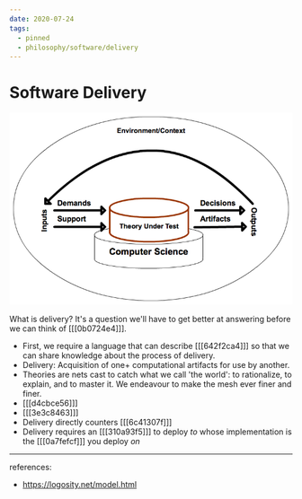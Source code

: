 ```yaml
---
date: 2020-07-24
tags:
  - pinned
  - philosophy/software/delivery
---
```


# Software Delivery

![Delivery System](./static/delivery-system.png)

What is delivery?
It's a question we'll have to get better at answering before we can think of [[[0b0724e4]]].

- First, we require a language that can describe [[[642f2ca4]]] so that we can share knowledge about the process of delivery.
- Delivery: Acquisition of one+ computational artifacts for use by another.
- Theories are nets cast to catch what we call 'the world': to rationalize, to explain, and to master it. We endeavour to make the mesh ever finer and finer.
- [[[d4cbce56]]]
- [[[3e3c8463]]]
- Delivery directly counters [[[6c41307f]]]
- Delivery requires an [[[310a93f5]]] to deploy _to_ whose implementation is the [[[0a7fefcf]]] you deploy _on_

---

references:

- <https://logosity.net/model.html>
